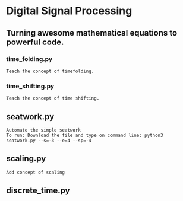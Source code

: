 # Digital Signal Processing
## Turning awesome mathematical equations to powerful code.

### time_folding.py
    Teach the concept of timefolding.

### time_shifting.py
    Teach the concept of time shifting.

## seatwork.py
    Automate the simple seatwork
    To run: Download the file and type on command line: python3 seatwork.py --s=-3 --e=4 --sp=-4

## scaling.py
    Add concept of scaling

##  discrete_time.py
     